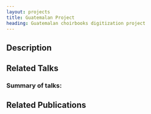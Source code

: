 ```yaml
---
layout: projects
title: Guatemalan Project
heading: Guatemalan choirbooks digitization project
---
```

## Description

## Related Talks

### Summary of talks:

## Related Publications
